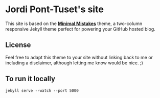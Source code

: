 # Jordi Pont-Tuset's site

This site is based on the **[Minimal Mistakes](http://mmistakes.github.io/minimal-mistakes)** theme, a two-column responsive Jekyll theme perfect for powering your GitHub hosted blog.



## License

Feel free to adapt this theme to your site without linking back to me or including a disclaimer, although letting me know would be nice. ;) 

## To run it locally
```
jekyll serve --watch --port 5000
```
